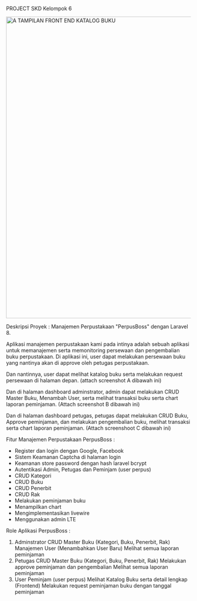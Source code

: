 PROJECT SKD Kelompok 6

<img width="823" alt="A  TAMPILAN FRONT END KATALOG BUKU" src="https://user-images.githubusercontent.com/65862366/208025220-ae1ab2a7-c025-403f-ba7c-8d955d10dc7c.png">

Deskripsi Proyek : 
Manajemen Perpustakaan "PerpusBoss" dengan Laravel 8. 

Aplikasi manajemen perpustakaan kami pada intinya adalah sebuah aplikasi untuk 
memanajemen serta memonitoring persewaan dan pengembalian buku perpustakaan.
Di aplikasi ini, user dapat melakukan persewaan buku yang nantinya akan di approve
oleh petugas perpustakaan.

Dan nantinnya, user dapat melihat katalog buku serta melakukan request persewaan di
halaman depan. (attach screenshot A dibawah ini)

Dan di halaman dashboard adminstrator, admin dapat melakukan CRUD Master Buku, Menambah User, 
serta melihat transaksi buku serta chart laporan peminjaman.
(Attach screenshot B dibawah ini)

Dan di halaman dashboard petugas, petugas dapat melakukan CRUD Buku, Approve peminjaman,
dan melakukan pengembalian buku, melihat transaksi serta chart laporan peminjaman.
(Attach screenshoot C dibawah ini)


Fitur Manajemen Perpustakaan PerpusBoss :
- Register dan login dengan Google, Facebook
- Sistem Keamanan Captcha di halaman login
- Keamanan store password dengan hash laravel bcrypt
- Autentikasi Admin, Petugas dan Peminjam (user perpus)
- CRUD Kategori
- CRUD Buku
- CRUD Penerbit
- CRUD Rak
- Melakukan peminjaman buku
- Menampilkan chart
- Mengimplementasikan livewire
- Menggunakan admin LTE

Role Aplikasi PerpusBoss :
1. Adminstrator
	CRUD Master Buku (Kategori, Buku, Penerbit, Rak)
	Manajemen User (Menambahkan User Baru)
	Melihat semua laporan peminjaman
2. Petugas
	CRUD Master Buku (Kategori, Buku, Penerbit, Rak)
	Melakukan approve peminjaman dan pengembalian
	Melihat semua laporan peminjaman
3. User Peminjam (user perpus)
	Melihat Katalog Buku serta detail lengkap (Frontend)
	Melakukan request peminjaman buku dengan tanggal peminjaman
